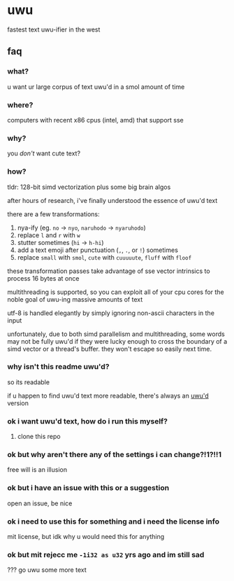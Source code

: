 # uwu
fastest text uwu-ifier in the west

## faq
### what?
u want ur large corpus of text uwu'd in a smol amount of time

### where?
computers with recent x86 cpus (intel, amd) that support sse

### why?
you *don't* want cute text?

### how?
tldr: 128-bit simd vectorization plus some big brain algos

after hours of research, i've finally understood the essence of uwu'd text

there are a few transformations:
1. nya-ify (eg. `no` -> `nyo`, `naruhodo` -> `nyaruhodo`)
2. replace `l` and `r` with `w`
3. stutter sometimes (`hi` -> `h-hi`)
4. add a text emoji after punctuation (`,`, `.`, or `!`) sometimes
5. replace `small` with `smol`, `cute` with `cuuuuute`, `fluff` with `floof`

these transformation passes take advantage of sse vector intrinsics to process 16 bytes at once

multithreading is supported, so you can exploit all of your cpu cores for the noble goal
of uwu-ing massive amounts of text

utf-8 is handled elegantly by simply ignoring non-ascii characters in the input

unfortunately, due to both simd parallelism and multithreading, some words may not be fully uwu'd
if they were lucky enough to cross the boundary of a simd vector or a thread's buffer.
they won't escape so easily next time.

### why isn't this readme uwu'd?
so its readable

if u happen to find uwu'd text more readable, there's always an [uwu'd](README_UWU.md) version

### ok i want uwu'd text, how do i run this myself?
1. clone this repo

### ok but why aren't there any of the settings i can change?!1?!!1
free will is an illusion

### ok but i have an issue with this or a suggestion
open an issue, be nice

### ok i need to use this for something and i need the license info
mit license, but idk why u would need this for anything

### ok but mit rejecc me `-1i32 as u32` yrs ago and im still sad
??? go uwu some more text
